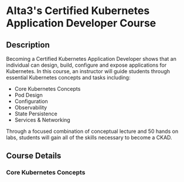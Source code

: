 # Alta3's Certified Kubernetes Application Developer Course

## Description
Becoming a Certified Kubernetes Application Developer shows that an individual can design, build, configure and expose applications for Kubernetes. In this course, an instructor will guide students through essential Kubernetes concepts and tasks including:

- Core Kubernetes Concepts
- Pod Design
- Configuration
- Observability
- State Persistence
- Services & Networking

Through a focused combination of conceptual lecture and 50 hands on labs, students will gain all of the skills necessary to become a CKAD.

## Course Details

### Core Kubernetes Concepts

